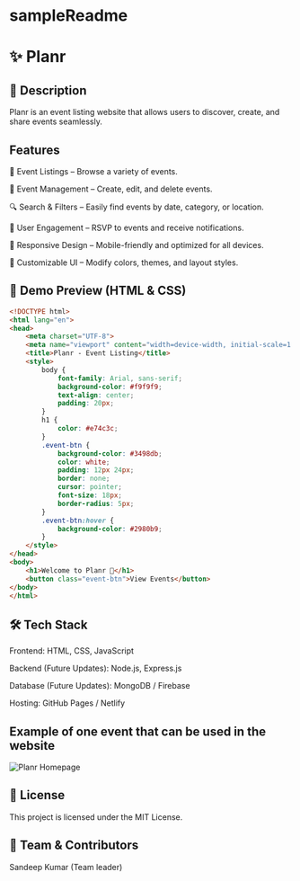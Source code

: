 # sampleReadme
# ✨ Planr

## 📌 Description
Planr is an event listing website that allows users to discover, create, and share events seamlessly.


## Features
🎉 Event Listings – Browse a variety of events.

📅 Event Management – Create, edit, and delete events.

🔍 Search & Filters – Easily find events by date, category, or location.

📢 User Engagement – RSVP to events and receive notifications.

📱 Responsive Design – Mobile-friendly and optimized for all devices.

🎨 Customizable UI – Modify colors, themes, and layout styles.
## 🎨 Demo Preview (HTML & CSS)
```html
<!DOCTYPE html>
<html lang="en">
<head>
    <meta charset="UTF-8">
    <meta name="viewport" content="width=device-width, initial-scale=1.0">
    <title>Planr - Event Listing</title>
    <style>
        body {
            font-family: Arial, sans-serif;
            background-color: #f9f9f9;
            text-align: center;
            padding: 20px;
        }
        h1 {
            color: #e74c3c;
        }
        .event-btn {
            background-color: #3498db;
            color: white;
            padding: 12px 24px;
            border: none;
            cursor: pointer;
            font-size: 18px;
            border-radius: 5px;
        }
        .event-btn:hover {
            background-color: #2980b9;
        }
    </style>
</head>
<body>
    <h1>Welcome to Planr 🚀</h1>
    <button class="event-btn">View Events</button>
</body>
</html>
```

## 🛠️ Tech Stack
Frontend: HTML, CSS, JavaScript

Backend (Future Updates): Node.js, Express.js

Database (Future Updates): MongoDB / Firebase

Hosting: GitHub Pages / Netlify


## Example of one event that can be used in the website

![Planr Homepage](https://purple7.in/wp-content/uploads/2023/06/Corporate-Events5832.jpg)

## 📜 License
This project is licensed under the MIT License.

## 👥 Team & Contributors
Sandeep Kumar (Team leader)

